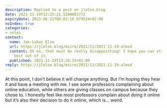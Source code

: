 ```yaml
---
description: Replied to a post on jlelse.blog
date: 2021-11-19T12:25:22.520488177Z
expiryDate: 2023-06-21T08:03:10.079524+02:00
noIndex: true
categories:
- notes
context:
  name: Jan-Lukas Else
  url: https://jlelse.blog/micro/2021/11/2021-11-19-almsd
  content: Oh no, that must be really disappointing! I hope you can still make the
    best out of it.
  published: 2021-11-19T13:20:35+01:00
reply: https://jlelse.blog/micro/2021/11/2021-11-19-almsd
---
```


At this point, I don’t believe it will change anything. But I’m hoping they hear it and have a meeting with me. I see some professors complaining about online education, while others are giving classes on campus because they chose to. I honestly feel like most professors complain about doing it online but it’s also their decision to do it online, which is… weird.
